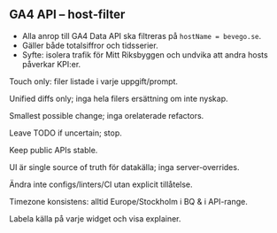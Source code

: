 ## GA4 API – host‑filter

- Alla anrop till GA4 Data API ska filtreras på `hostName = bevego.se`.
- Gäller både totalsiffror och tidsserier.
- Syfte: isolera trafik för Mitt Riksbyggen och undvika att andra hosts påverkar KPI:er.

Touch only: filer listade i varje uppgift/prompt.

Unified diffs only; inga hela filers ersättning om inte nyskap.

Smallest possible change; inga orelaterade refactors.

Leave TODO if uncertain; stop.

Keep public APIs stable.

UI är single source of truth för datakälla; inga server-overrides.

Ändra inte configs/linters/CI utan explicit tillåtelse.

Timezone konsistens: alltid Europe/Stockholm i BQ & i API-range.

Labela källa på varje widget och visa explainer.